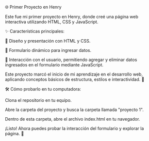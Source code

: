 🌐 Primer Proyecto en Henry

Este fue mi primer proyecto en Henry, donde creé una página web interactiva utilizando HTML, CSS y JavaScript.


✨ Características principales:

🎨 Diseño y presentación con HTML y CSS.

📝 Formulario dinámico para ingresar datos.

🔄 Interacción con el usuario, permitiendo agregar y eliminar datos ingresados en el formulario mediante JavaScript.

Este proyecto marcó el inicio de mi aprendizaje en el desarrollo web, aplicando conceptos básicos de estructura, estilos e interactividad. 🚀

🛠️ Cómo probarlo en tu computadora:

Clona el repositorio en tu equipo.

Abre la carpeta del proyecto y busca la carpeta llamada "proyecto 1".

Dentro de esta carpeta, abre el archivo index.html en tu navegador.

¡Listo! Ahora puedes probar la interacción del formulario y explorar la página. 🚀
